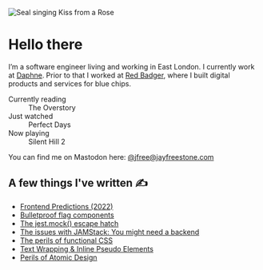 
![Seal singing Kiss from a Rose](https://media.giphy.com/media/HSDMmTshR9hug/giphy.gif)

# Hello there

I’m a software engineer living and working in East London. I currently work at [Daphne](https://www.daphnetech.io/). Prior to that I worked at [Red Badger](https://red-badger.com/), where I built digital products and services for blue chips.

<dl>
  <dt>Currently reading</dt>
  <dd>The Overstory</dd>
  <dt>Just watched</dt>
  <dd>Perfect Days</dd>
  <dt>Now playing</dt>
  <dd>Silent Hill 2</dd>
</dl>

You can find me on Mastodon here: [@jfree@jayfreestone.com](https://fedi.jayfreestone.com/@jfree)

## A few things I've written ✍️

- [Frontend Predictions (2022)](https://www.jayfreestone.com/writing/frontend-predictions-2022/)
- [Bulletproof flag components](https://www.jayfreestone.com/writing/bulletproof-flag/)
- [The jest.mock() escape hatch](https://www.jayfreestone.com/writing/jest-module-mocks/)
- [The issues with JAMStack: You might need a backend](https://www.browserlondon.com/blog/2020/04/20/issues-with-jamstack-you-might-need-backend/)
- [The perils of functional CSS](https://www.browserlondon.com/blog/2019/06/10/functional-css-perils/)
- [Text Wrapping & Inline Pseudo Elements](https://www.jayfreestone.com/writing/wrapping-and-inline-pseudo-elements)
- [Perils of Atomic Design](https://www.jayfreestone.com/writing/perils-of-atomic-design)
